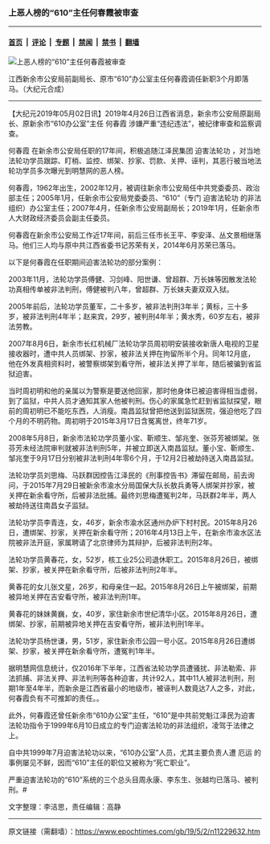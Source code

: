### 上恶人榜的“610”主任何春霞被审查

---

#### [首页](../../../..?n11229632) &nbsp;|&nbsp; [评论](../../../../../epoch-comment?n11229632) &nbsp;|&nbsp; [专题](../../../../../epoch-special?n11229632) &nbsp;|&nbsp; [禁闻](../../../../../epoch-news?n11229632) &nbsp;|&nbsp; [禁书](../../../../../books?n11229632) &nbsp;|&nbsp; [翻墙](https://github.com/gfw-breaker/nogfw/blob/master/README.md?n11229632)


<div><img alt="上恶人榜的“610”主任何春霞被审查" class="attachment-djy_600_400 size-djy_600_400 wp-post-image" src="https://i.epochtimes.com/assets/uploads/2019/05/he-chunxia-600x400.jpg"/>
<div class="caption">
 <p>
  江西新余市公安局前副局长、原市“610”办公室主任何春霞调任新职3个月即落马。（大纪元合成）
 </p>
</div></div><hr/><div class="post_content" id="artbody" itemprop="articleBody">
 <!-- article content begin -->
 <p>
  【大纪元2019年05月02日讯】2019年4月26日江西省消息，新余市公安局原副局长、原新余市“610办公室”主任
  <ok href="https://www.epochtimes.com/gb/tag/%E4%BD%95%E6%98%A5%E9%9C%9E.html">
   何春霞
  </ok>
  涉嫌严重“违纪违法”，被纪律审查和监察调查。
 </p>
 <p>
  <ok href="https://www.epochtimes.com/gb/tag/%E4%BD%95%E6%98%A5%E9%9C%9E.html">
   何春霞
  </ok>
  在新余市公安局任职的17年间，积极追随江泽民集团
  <ok href="https://www.epochtimes.com/gb/tag/%E8%BF%AB%E5%AE%B3%E6%B3%95%E8%BD%AE%E5%8A%9F.html">
   迫害法轮功
  </ok>
  ，对当地法轮功学员跟踪、盯梢、监控、绑架、抄家、罚款、关押、诬判，其恶行被当地法轮功学员多次曝光到明慧网的恶人榜。
 </p>
 <p>
  何春霞，1962年出生，2002年12月，被调往新余市公安局任中共党委委员、政治部主任；2005年1月，任新余市公安局党委委员、“610”（专门
  <ok href="https://www.epochtimes.com/gb/tag/%E8%BF%AB%E5%AE%B3%E6%B3%95%E8%BD%AE%E5%8A%9F.html">
   迫害法轮功
  </ok>
  的非法组织）办公室主任；2007年4月，任新余市公安局副局长；2019年1月，任新余市人大财政经济委员会副主任委员。
 </p>
 <p>
  何春霞在新余市公安局工作近17年间，前后三任市长王平、李安泽、丛文景相继落马。他们三人均与原中共江西省委书记苏荣有关，2014年6月苏荣已落马。
 </p>
 <p>
  以下是何春霞在任职期间迫害法轮功的部分案例：
 </p>
 <p>
  2003年11月，法轮功学员傅健、习剑峰、阳世谦、曾超群、万长妹等因散发法轮功真相传单被非法判刑，傅健被判八年，曾超群、万长妹夫妻双双入狱。
 </p>
 <p>
  2005年前后，法轮功学员董军，二十多岁，被非法判刑3年半；黄标，三十多岁，被非法判刑4年半；赵来宾，29岁，被判刑4年半；黄水秀，60岁左右，被非法劳教。
 </p>
 <p>
  2007年8月6日，新余市长红机械厂法轮功学员周初明安装接收新唐人电视的卫星接收器时，遭中共人员绑架、抄家，被非法关押在拘留所半个月。同年12月底，他在外发真相资料时，被警察绑架到看守所，被非法关押了半年，随后被骗到省监狱迫害。
 </p>
 <p>
  当时周初明和他的亲属以为警察是要送他回家，那时他身体已被迫害得相当虚弱，到了监狱，中共人员才通知其家人他被判刑。伤心的家属急忙赶到省监狱探望，眼前的周初明已不能吃东西，人消瘦。南昌监狱曾把他送到监狱医院，强迫他吃了四个月的不明药物。周初明于2015年3月17日含冤离世，终年71岁。
 </p>
 <p>
  2008年5月8日，新余市法轮功学员董小宝、靳顺生、邹兆奎、张芬芳被绑架。张芬芳未经法院审判就被非法判刑5年，并被立即送入南昌监狱。董小宝、靳顺生、邹兆奎于9月17日分别被非法判刑4年零6个月，于12月2日被劫持送入南昌监狱。
 </p>
 <p>
  法轮功学员刘思梅、马跃群因控告江泽民的《刑事控告书》滞留在邮局，前去询问，于2015年7月29日被新余市渝水分局国保大队长敖兵勇等人绑架并抄家，被关押在新余看守所，后被非法批捕。最终刘思梅遭冤判2年，马跃群2年半，两人被劫持送往南昌女子监狱。
 </p>
 <p>
  法轮功学员李青连，女，46岁，新余市渝水区通州办炉下村村民。2015年8月26日，遭绑架、抄家，关押在新余看守所；2016年4月13日上午，在新余市渝水区法院被非法开庭，家属聘请了北京律师为其辩护，后被非法判刑2年。
 </p>
 <p>
  法轮功学员黄春花，女，52岁，核工业25公司退休职工。2015年8月26日，被绑架、抄家，被关押在新余看守所，后被非法判刑2年半。
 </p>
 <p>
  黄春花的女儿张文星，26岁，和母亲住一起。2015年8月26日上午被绑架，前期被异地关押在吉安看守所，被非法判刑1年。
 </p>
 <p>
  黄春花的妹妹黄巍，女，40岁，家住新余市世纪清华小区。2015年8月26日，遭绑架、抄家，前期被异地关押在吉安看守所，被非法判刑1年半。
 </p>
 <p>
  法轮功学员杨世谦，男，51岁，家住新余市公园一号小区。2015年8月26日遭绑架、抄家，被关押在新余看守所，遭冤判1年半。
 </p>
 <p>
  据明慧网信息统计，仅2016年下半年，江西省法轮功学员遭骚扰、非法勒索、非法抓捕、非法关押、非法判刑等各种迫害，共计92人，其中11人被非法判刑，刑期1年至4年半，而新余是江西省最小的地级市，被诬判人数竟达7人之多，对此，何春霞负有不可推卸的责任。。
 </p>
 <p>
  此外，何春霞还曾任新余市“610办公室”主任，“610”是中共前党魁江泽民为迫害法轮功指令于1999年6月10日成立的专门迫害法轮功的非法组织，凌驾于法律之上。
 </p>
 <p>
  自中共1999年7月迫害法轮功以来，“610办公室”人员，尤其主要负责人遭
  <ok href="https://www.epochtimes.com/gb/tag/%E5%8E%84%E8%BF%90.html">
   厄运
  </ok>
  的事例屡见不鲜，因而“610”主任的职位又被称为“死亡职业”。
 </p>
 <p>
  严重迫害法轮功的“610”系统的三个总头目周永康、李东生、张越均已落马、被判刑。#
 </p>
 <p>
  文字整理：李洁思，责任编辑：高静
 </p>
 <!-- article content end -->
 <div id="below_article_ad">
 </div>
</div>


---

原文链接（需翻墙）：https://www.epochtimes.com/gb/19/5/2/n11229632.htm